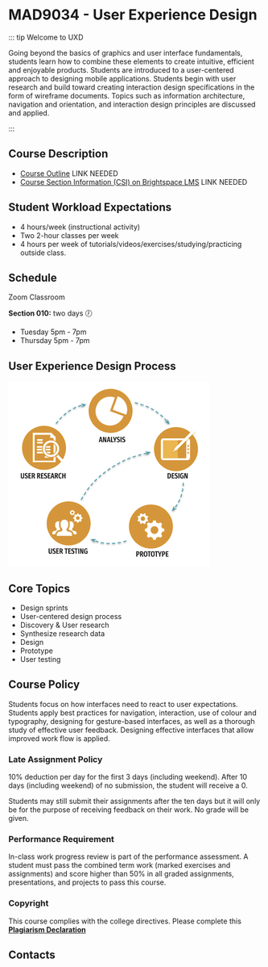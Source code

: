 # MAD9034 - User Experience Design

::: tip Welcome to UXD

Going beyond the basics of graphics and user interface fundamentals, students learn how to combine these elements to create intuitive, efficient and enjoyable products. Students are introduced to a user-centered approach to designing mobile applications. Students begin with user research and build toward creating interaction design specifications in the form of wireframe documents. Topics such as information architecture, navigation and orientation, and interaction design principles are discussed and applied.

:::

## Course Description

- [Course Outline](https://ecoursemap.com/Outline?coursecode=MAD9034&courseversion=&academicyearid=109) LINK NEEDED
- [Course Section Information (CSI) on Brightspace LMS](https://brightspace.algonquincollege.com/) LINK NEEDED

## Student Workload Expectations

- 4 hours/week (instructional activity)
- Two 2-hour classes per week
- 4 hours per week of tutorials/videos/exercises/studying/practicing outside class.

## Schedule

Zoom Classroom

**Section 010:** two days :clock7:

- Tuesday 5pm - 7pm
- Thursday 5pm - 7pm

## User Experience Design Process

<img src="../assets/UXD.png" alt="UX Design Process">

## Core Topics

- Design sprints
- User-centered design process
- Discovery & User research
- Synthesize research data
- Design
- Prototype
- User testing

## Course Policy

Students focus on how interfaces need to react to user expectations. Students apply best practices for navigation, interaction, use of colour and typography, designing for gesture-based interfaces, as well as a thorough study of effective user feedback. Designing effective interfaces that allow improved work flow is applied.

### Late Assignment Policy

10% deduction per day for the first 3 days (including weekend).
After 10 days (including weekend) of no submission, the student will receive a 0.

Students may still submit their assignments after the ten days but it will only be for the purpose of receiving feedback on their work. No grade will be given.

### Performance Requirement

In-class work progress review is part of the performance assessment. A student must pass the combined term work (marked exercises and assignments) and score higher than 50% in all graded assignments, presentations, and projects to pass this course.

### Copyright

This course complies with the college directives. Please complete this [**Plagiarism Declaration**](https://brightspace.algonquincollege.com/d2l/le/content/282599/viewContent/4288653/View)

## Contacts

<ContactCard 
  name="Lauren Wong"
  title="Instructor"
  img-url="/F2021/lauren.jpeg"
  bio="Instructor in the Mobile Application Design & Development Program at Algonquin College."
  :details="[
      { label: 'email', value: 'wongl@algonquincollege.com' }, 
      { label: 'github', value: 'wongelle' },  
      { label: 'office', value: 'Zoom - by appointment' },
      { label: 'twitter', value: '@x' },
    ]"
/>

<ContactCard 
  name="Deborah Buck"
  title="Student Success Specialist"
  bio=""
  :details="[
      { label: 'email', value: 'buckd@algonquincollege.com' }, 
      { label: 'phone', value: '(613) 727-4723 x5503‬' }, 
      { label: 'office', value: 'N219' }
    ]"
/>

<ContactCard 
  name="Jody White"
  title="Student Success Specialist"
  bio=""
  :details="[
      { label: 'email', value: 'whitej@algonquincollege.com' }, 
      { label: 'phone', value: '(613) 727-4723 x‬2188' }, 
      { label: 'office', value: 'T111a' }
    ]"
/>
